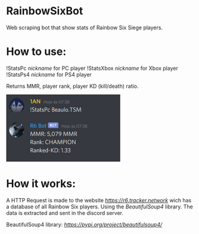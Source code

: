 # RainbowSixBot
Web scraping bot that show stats of Rainbow Six Siege players.


# How to use:
!StatsPc *nickname* for PC player
!StatsXbox *nickname* for Xbox player
!StatsPs4 *nickname* for PS4 player

Returns MMR, player rank, player KD (kill/death) ratio.

![alt text](https://github.com/IanPons/RainbowSixBot/blob/master/res/printscreen.png?raw=true)

# How it works:
A HTTP Request is made to the website *https://r6.tracker.network* wich has a database of all Rainbow Six players.
Using the *BeautifulSoup4* library. The data is extracted and sent in the discord server.

BeautifulSoup4 library: *https://pypi.org/project/beautifulsoup4/*


